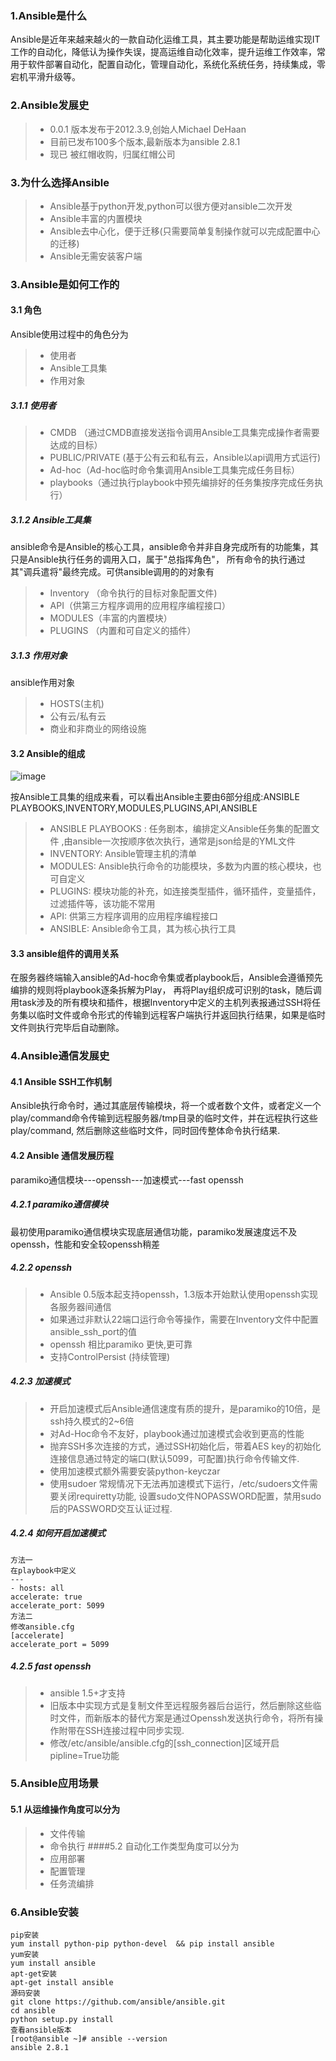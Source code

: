 ### 1.Ansible是什么
Ansible是近年来越来越火的一款自动化运维工具，其主要功能是帮助运维实现IT工作的自动化，降低认为操作失误，提高运维自动化效率，提升运维工作效率，常用于软件部署自动化，配置自动化，管理自动化，系统化系统任务，持续集成，零宕机平滑升级等。

### 2.Ansible发展史
>*  0.0.1 版本发布于2012.3.9,创始人Michael DeHaan
>* 目前已发布100多个版本,最新版本为ansible 2.8.1
>* 现已 被红帽收购，归属红帽公司
### 3.为什么选择Ansible
>* Ansible基于python开发,python可以很方便对ansible二次开发
>* Ansible丰富的内置模块
>* Ansible去中心化，便于迁移(只需要简单复制操作就可以完成配置中心的迁移)
>* Ansible无需安装客户端
### 3.Ansible是如何工作的
#### 3.1 角色
Ansible使用过程中的角色分为
>* 使用者
>* Ansible工具集
>* 作用对象
##### 3.1.1 使用者
>*  CMDB （通过CMDB直接发送指令调用Ansible工具集完成操作者需要达成的目标）
>* PUBLIC/PRIVATE (基于公有云和私有云，Ansible以api调用方式运行)
>* Ad-hoc（Ad-hoc临时命令集调用Ansible工具集完成任务目标）
>* playbooks（通过执行playbook中预先编排好的任务集按序完成任务执行）
##### 3.1.2 Ansible工具集
ansible命令是Ansible的核心工具，ansible命令并非自身完成所有的功能集，其只是Ansible执行任务的调用入口，属于"总指挥角色"， 所有命令的执行通过其"调兵遣将"最终完成。可供ansible调用的的对象有
>* Inventory （命令执行的目标对象配置文件)
>*  API（供第三方程序调用的应用程序编程接口）
>* MODULES（丰富的内置模块）
>* PLUGINS （内置和可自定义的插件）
##### 3.1.3 作用对象
ansible作用对象
>*  HOSTS(主机)
>* 公有云/私有云
>* 商业和非商业的网络设施

#### 3.2 Ansible的组成
 ![image]()

按Ansible工具集的组成来看，可以看出Ansible主要由6部分组成:ANSIBLE PLAYBOOKS,INVENTORY,MODULES,PLUGINS,API,ANSIBLE

>* ANSIBLE PLAYBOOKS :  任务剧本，编排定义Ansible任务集的配置文件 ,由ansible一次按顺序依次执行，通常是json给是的YML文件
>* INVENTORY:  Ansible管理主机的清单
>* MODULES:  Ansible执行命令的功能模块，多数为内置的核心模块，也可自定义
>* PLUGINS:  模块功能的补充，如连接类型插件，循环插件，变量插件，过滤插件等，该功能不常用
>* API:  供第三方程序调用的应用程序编程接口
>* ANSIBLE: Ansible命令工具，其为核心执行工具
#### 3.3 ansible组件的调用关系
在服务器终端输入ansible的Ad-hoc命令集或者playbook后，Ansible会遵循预先编排的规则将playbook逐条拆解为Play， 再将Play组织成可识别的task，随后调用task涉及的所有模块和插件，根据Inventory中定义的主机列表报通过SSH将任务集以临时文件或命令形式的传输到远程客户端执行并返回执行结果，如果是临时文件则执行完毕后自动删除。

### 4.Ansible通信发展史
#### 4.1 Ansible SSH工作机制
Ansible执行命令时，通过其底层传输模块，将一个或者数个文件，或者定义一个play/command命令传输到远程服务器/tmp目录的临时文件，并在远程执行这些play/command, 然后删除这些临时文件，同时回传整体命令执行结果.
#### 4.2 Ansible 通信发展历程
paramiko通信模块---openssh---加速模式---fast openssh
##### 4.2.1 paramiko通信模块
最初使用paramiko通信模块实现底层通信功能，paramiko发展速度远不及openssh，性能和安全较openssh稍差
##### 4.2.2 openssh
>* Ansible 0.5版本起支持openssh，1.3版本开始默认使用openssh实现各服务器间通信
>* 如果通过非默认22端口运行命令等操作，需要在Inventory文件中配置ansible_ssh_port的值
>* openssh 相比paramiko 更快,更可靠
>* 支持ControlPersist (持续管理)
##### 4.2.3 加速模式
>* 开启加速模式后Ansible通信速度有质的提升，是paramiko的10倍，是ssh持久模式的2~6倍
>* 对Ad-Hoc命令不友好，playbook通过加速模式会收到更高的性能
>* 抛弃SSH多次连接的方式，通过SSH初始化后，带着AES key的初始化连接信息通过特定的端口(默认5099，可配置)执行命令传输文件.
>* 使用加速模式额外需要安装python-keyczar
>* 使用sudoer 常规情况下无法再加速模式下运行，/etc/sudoers文件需要关闭requiretty功能, 设置sudo文件NOPASSWORD配置，禁用sudo后的PASSWORD交互认证过程.
##### 4.2.4 如何开启加速模式
```
方法一
在playbook中定义
---
- hosts: all
accelerate: true
accelerate_port: 5099
方法二
修改ansible.cfg
[accelerate]
accelerate_port = 5099
```
##### 4.2.5 fast openssh
>* ansible 1.5+才支持
>* 旧版本中实现方式是复制文件至远程服务器后台运行，然后删除这些临时文件，而新版本的替代方案是通过Openssh发送执行命令，将所有操作附带在SSH连接过程中同步实现.
>* 修改/etc/ansible/ansible.cfg的[ssh_connection]区域开启pipline=True功能

### 5.Ansible应用场景
#### 5.1 从运维操作角度可以分为
>* 文件传输
>* 命令执行
####5.2 自动化工作类型角度可以分为
>* 应用部署
>* 配置管理
>* 任务流编排
### 6.Ansible安装
```
pip安装
yum install python-pip python-devel  && pip install ansible
yum安装
yum install ansible
apt-get安装
apt-get install ansible
源码安装
git clone https://github.com/ansible/ansible.git
cd ansible 
python setup.py install
查看ansible版本
[root@ansible ~]# ansible --version
ansible 2.8.1
```




